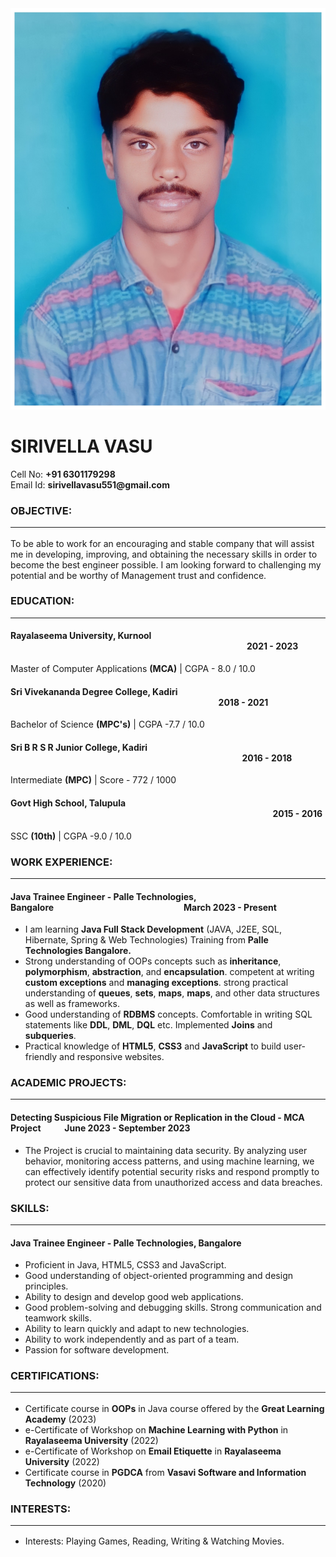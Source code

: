 <!DOCTYPE html>
<html lang="en">

<head>
    <meta charset="UTF-8">
    <meta name="viewport" content="width=device-width, initial-scale=1.0">
    <title>Resume</title>
    <link rel="stylesheet" type="text/css" href="style.css">
</head>

<body>
    <form class="resume">
            <div class="title">
                <div class="photo"><img src="myphoto.jpg" alt="User Photo"></div>
                <h1 class="name">SIRIVELLA VASU</h1>
                <p>Cell No: <b>+91 6301179298</b> <br> Email Id: <b>sirivellavasu551@gmail.com</b></p>
            </div>
        <div>
            <h3>OBJECTIVE:
                <hr>
            </h3>
            <p>To be able to work for an encouraging and stable company that will assist me in developing, improving,
                and
                obtaining the necessary skills in order to become the best engineer possible. I am looking forward to
                challenging my potential and be worthy of Management trust and confidence.</p>
        </div>
        <div>
            <h3>EDUCATION:
                <hr>
            </h3>
            <div>
                <h4><span>Rayalaseema University, Kurnool</span> <span style="margin-left: 10cm;">2021 - 2023</span>
                </h4>
                <p>Master of Computer Applications <b>(MCA)</b> | CGPA - 8.0 / 10.0</p>
            </div>
            <div>
                <h4><span>Sri Vivekananda Degree College, Kadiri</span> <span style="margin-left: 8.8cm;">2018 -
                        2021</span>
                </h4>
                <p>Bachelor of Science <b>(MPC's)</b> | CGPA -7.7 / 10.0</p>
            </div>
            <div>
                <h4><span>Sri B R S R Junior College, Kadiri</span> <span style="margin-left: 9.8cm;">2016 - 2018</span>
                </h4>
                <p>Intermediate <b>(MPC)</b> | Score - 772 / 1000</p>
            </div>
            <div>
                <h4><span>Govt High School, Talupula</span> <span style="margin-left: 11.1cm;">2015 - 2016</span></h4>
                <p>SSC <b>(10th)</b> | CGPA -9.0 / 10.0</p>
            </div>
        </div>
        <div>
            <h3>WORK EXPERIENCE:
                <hr>
            </h3>
            <h4><span>Java Trainee Engineer - Palle Technologies, Bangalore</span><span
                    style="margin-left: 5.5cm;">March
                    2023 - Present</span></h4>
            <ul>
                <li>I am learning <b>Java Full Stack Development</b> (JAVA, J2EE, SQL, Hibernate, Spring & Web
                    Technologies)
                    Training
                    from <b>Palle Technologies Bangalore.</b></li>
                <li>Strong understanding of OOPs concepts such as <b>inheritance</b>, <b>polymorphism</b>,
                    <b>abstraction</b>, and <b>encapsulation</b>.
                    competent at writing <b>custom exceptions</b> and <b>managing exceptions</b>. strong practical
                    understanding of
                    <b>queues</b>,
                    <b>sets</b>, <b>maps</b>,
                    <b>maps</b>, and other data structures as well as frameworks.
                </li>
                <li>Good understanding of <b>RDBMS</b> concepts. Comfortable in writing SQL statements like <b>DDL</b>,
                    <b>DML</b>, <b>DQL</b>
                    etc.
                    Implemented <b>Joins</b> and <b>subqueries</b>.
                </li>
                <li>Practical knowledge of <b>HTML5</b>, <b>CSS3</b> and <b>JavaScript</b> to build user-friendly and
                    responsive websites.</li>
            </ul>
        </div>
        <div>
            <h3>ACADEMIC PROJECTS:
                <hr>
            </h3>
            <h4><span>Detecting Suspicious File Migration or Replication in the Cloud - MCA Project</span><span
                    style="margin-left: 1cm;">June 2023 - September 2023</span></h4>
            <ul>
                <li>The Project is crucial to maintaining data security. By analyzing user behavior, monitoring access
                    patterns,
                    and using machine learning, we can effectively identify potential security risks and respond
                    promptly to
                    protect our sensitive data from unauthorized access and data breaches.</li>
            </ul>
        </div>
        <div>
            <h3>SKILLS:
                <hr>
            </h3>
            <h4>Java Trainee Engineer - Palle Technologies, Bangalore</h4>
            <ul>
                <li>Proficient in Java, HTML5, CSS3 and JavaScript.</li>
                <li>Good understanding of object-oriented programming and design principles.</li>
                <li>Ability to design and develop good web applications.</li>
                <li>Good problem-solving and debugging skills. Strong communication and teamwork skills.</li>
                <li>Ability to learn quickly and adapt to new technologies.</li>
                <li>Ability to work independently and as part of a team.</li>
                <li>Passion for software development.</li>
            </ul>
            <div>
                <h3>CERTIFICATIONS:
                    <hr>
                </h3>
                <ul>
                    <li>Certificate course in <b>OOPs</b> in Java course offered by the <b>Great Learning Academy</b>
                        (2023)
                    </li>
                    <li>e-Certificate of Workshop on <b>Machine Learning with Python</b> in <b>Rayalaseema
                            University</b>
                        (2022)</li>
                    <li>e-Certificate of Workshop on <b>Email Etiquette</b> in <b>Rayalaseema University</b> (2022)</li>
                    <li>Certificate course in <b>PGDCA</b> from <b>Vasavi Software and Information Technology</b> (2020)
                    </li>
                </ul>
                <div>
                    <h3>INTERESTS:
                        <hr>
                    </h3>
                    <ul>
                        <li>Interests: Playing Games, Reading, Writing & Watching Movies.</li>
                    </ul>
                </div>
            </div>
    </form>
</body>
</html>
